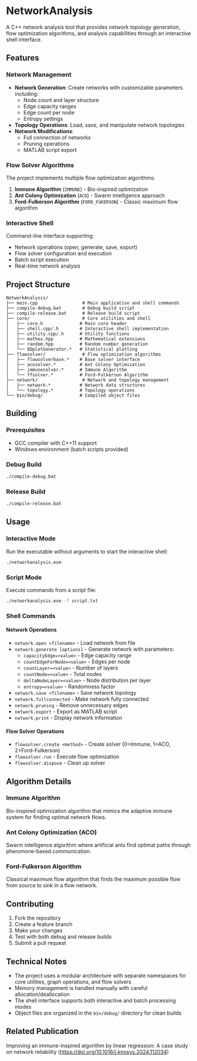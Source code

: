 # NetworkAnalysis

A C++ network analysis tool that provides network topology generation, flow optimization algorithms, and analysis capabilities through an interactive shell interface.


## Features

### Network Management
- **Network Generation**: Create networks with customizable parameters including:
  - Node count and layer structure
  - Edge capacity ranges
  - Edge count per node
  - Entropy settings
- **Topology Operations**: Load, save, and manipulate network topologies
- **Network Modifications**: 
  - Full connection of networks
  - Pruning operations
  - MATLAB script export

### Flow Solver Algorithms
The project implements multiple flow optimization algorithms:

1. **Immune Algorithm** (`IMMUNE`) - Bio-inspired optimization
2. **Ant Colony Optimization** (`ACO`) - Swarm intelligence approach  
3. **Ford-Fulkerson Algorithm** (`FORD_FUKERSON`) - Classic maximum flow algorithm

### Interactive Shell
Command-line interface supporting:
- Network operations (open, generate, save, export)
- Flow solver configuration and execution
- Batch script execution
- Real-time network analysis

## Project Structure

```
NetworkAnalysis/
├── main.cpp                 # Main application and shell commands
├── compile-debug.bat        # Debug build script
├── compile-release.bat      # Release build script
├── core/                    # Core utilities and shell
│   ├── core.h              # Main core header
│   ├── shell.cpp/.h        # Interactive shell implementation
│   ├── utility.cpp/.h      # Utility functions
│   ├── mathex.hpp          # Mathematical extensions
│   ├── random.hpp          # Random number generation
│   └── QQplotGenerator.*   # Statistical plotting
├── flowsolver/              # Flow optimization algorithms
│   ├── flowsolverbase.*    # Base solver interface
│   ├── acosolver.*         # Ant Colony Optimization
│   ├── immunesolver.*      # Immune Algorithm
│   └── ffsolver.*          # Ford-Fulkerson Algorithm
├── network/                 # Network and topology management
│   ├── network.*           # Network data structures
│   └── topology.*          # Topology operations
└── bin/debug/              # Compiled object files
```

## Building

### Prerequisites
- GCC compiler with C++11 support
- Windows environment (batch scripts provided)

### Debug Build
```bash
./compile-debug.bat
```

### Release Build
```bash
./compile-release.bat
```

## Usage

### Interactive Mode
Run the executable without arguments to start the interactive shell:
```bash
./networkanalysis.exe
```

### Script Mode
Execute commands from a script file:
```bash
./networkanalysis.exe -f script.txt
```

### Shell Commands

#### Network Operations
- `network.open <filename>` - Load network from file
- `network.generate [options]` - Generate network with parameters:
  - `capacityEdge=<value>` - Edge capacity range
  - `countEdgeForNode=<value>` - Edges per node
  - `countLayer=<value>` - Number of layers
  - `countNode=<value>` - Total nodes
  - `deltaNodeLayer=<value>` - Node distribution per layer
  - `entropy=<value>` - Randomness factor
- `network.save <filename>` - Save network topology
- `network.fullconnected` - Make network fully connected
- `network.pruning` - Remove unnecessary edges
- `network.export` - Export as MATLAB script
- `network.print` - Display network information

#### Flow Solver Operations
- `flowsolver.create <method>` - Create solver (0=Immune, 1=ACO, 2=Ford-Fulkerson)
- `flowsolver.run` - Execute flow optimization
- `flowsolver.dispose` - Clean up solver

## Algorithm Details

### Immune Algorithm
Bio-inspired optimization algorithm that mimics the adaptive immune system for finding optimal network flows.

### Ant Colony Optimization (ACO)
Swarm intelligence algorithm where artificial ants find optimal paths through pheromone-based communication.

### Ford-Fulkerson Algorithm
Classical maximum flow algorithm that finds the maximum possible flow from source to sink in a flow network.

## Contributing

1. Fork the repository
2. Create a feature branch
3. Make your changes
4. Test with both debug and release builds
5. Submit a pull request


## Technical Notes

- The project uses a modular architecture with separate namespaces for core utilities, graph operations, and flow solvers
- Memory management is handled manually with careful allocation/deallocation
- The shell interface supports both interactive and batch processing modes
- Object files are organized in the `bin/debug/` directory for clean builds

## Related Publication

Improving an immune-inspired algorithm by linear regression: A case study on network reliability
(https://doi.org/10.1016/j.knosys.2024.112034)

